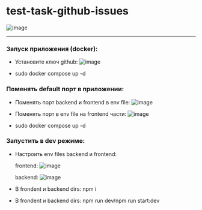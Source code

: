 # test-task-github-issues

![image](https://github.com/0neKill/test-task-github-issues/assets/60486711/64406ffd-5a59-4793-8d43-8b23c8aa8811)

------------------------------------------------------------------

### Запуск приложения (docker):

  - Установите ключ github: ![image](https://github.com/0neKill/test-task-github-issues/assets/60486711/44cb0bb7-d490-4a75-acae-e9a20050f332)

  - sudo docker compose up -d

### Поменять default порт в приложении:

  - Поменять порт backend и frontend в env file: ![image](https://github.com/0neKill/test-task-github-issues/assets/60486711/751f542a-3c4e-4d5a-944e-db2f2d1375d5)

  
  - Поменять порт в env file на frontend части: ![image](https://github.com/0neKill/test-task-github-issues/assets/60486711/94507688-b771-467f-aa62-91ebcab93951)

  - sudo docker compose up -d

### Запустить в dev режиме:

  - Настроить env files backend и frontend:


    frontend: ![image](https://github.com/0neKill/test-task-github-issues/assets/60486711/4d0555a1-8ebf-4694-8b46-94dd8f72c911)

    
    backend: ![image](https://github.com/0neKill/test-task-github-issues/assets/60486711/9fabde06-2e8f-4ead-9fcc-d266c62ed69b)

  - В frondent и backend dirs: npm i
  - В frondent и backend dirs: npm run dev/npm run start:dev


 

